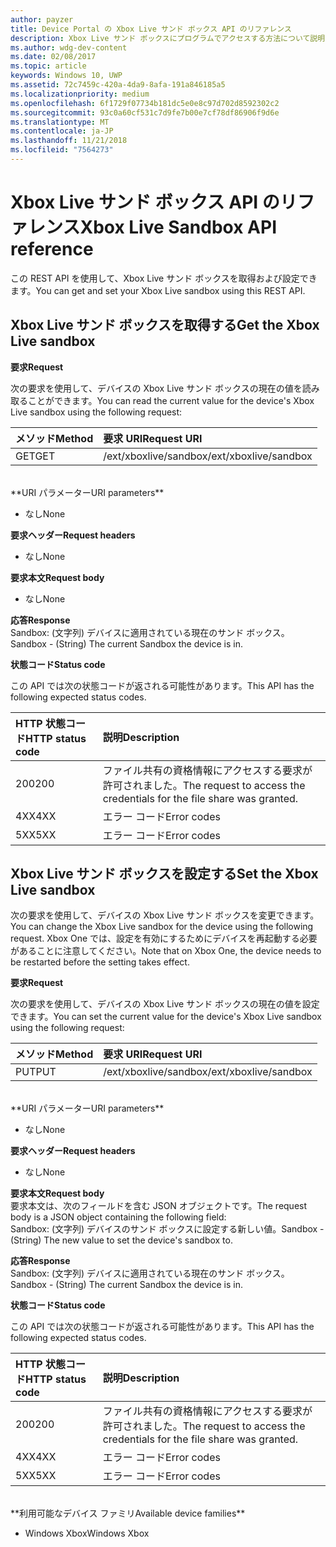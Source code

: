 ```yaml
---
author: payzer
title: Device Portal の Xbox Live サンド ボックス API のリファレンス
description: Xbox Live サンド ボックスにプログラムでアクセスする方法について説明します。
ms.author: wdg-dev-content
ms.date: 02/08/2017
ms.topic: article
keywords: Windows 10, UWP
ms.assetid: 72c7459c-420a-4da9-8afa-191a846185a5
ms.localizationpriority: medium
ms.openlocfilehash: 6f1729f07734b181dc5e0e8c97d702d8592302c2
ms.sourcegitcommit: 93c0a60cf531c7d9fe7b00e7cf78df86906f9d6e
ms.translationtype: MT
ms.contentlocale: ja-JP
ms.lasthandoff: 11/21/2018
ms.locfileid: "7564273"
---
```

# <a name="xbox-live-sandbox-api-reference"></a><span data-ttu-id="ae01c-104">Xbox Live サンド ボックス API のリファレンス</span><span class="sxs-lookup"><span data-stu-id="ae01c-104">Xbox Live Sandbox API reference</span></span>   
<span data-ttu-id="ae01c-105">この REST API を使用して、Xbox Live サンド ボックスを取得および設定できます。</span><span class="sxs-lookup"><span data-stu-id="ae01c-105">You can get and set your Xbox Live sandbox using this REST API.</span></span>

## <a name="get-the-xbox-live-sandbox"></a><span data-ttu-id="ae01c-106">Xbox Live サンド ボックスを取得する</span><span class="sxs-lookup"><span data-stu-id="ae01c-106">Get the Xbox Live sandbox</span></span>

**<span data-ttu-id="ae01c-107">要求</span><span class="sxs-lookup"><span data-stu-id="ae01c-107">Request</span></span>**

<span data-ttu-id="ae01c-108">次の要求を使用して、デバイスの Xbox Live サンド ボックスの現在の値を読み取ることができます。</span><span class="sxs-lookup"><span data-stu-id="ae01c-108">You can read the current value for the device's Xbox Live sandbox using the following request:</span></span>

<span data-ttu-id="ae01c-109">メソッド</span><span class="sxs-lookup"><span data-stu-id="ae01c-109">Method</span></span>      | <span data-ttu-id="ae01c-110">要求 URI</span><span class="sxs-lookup"><span data-stu-id="ae01c-110">Request URI</span></span>
:------     | :-----
<span data-ttu-id="ae01c-111">GET</span><span class="sxs-lookup"><span data-stu-id="ae01c-111">GET</span></span> | <span data-ttu-id="ae01c-112">/ext/xboxlive/sandbox</span><span class="sxs-lookup"><span data-stu-id="ae01c-112">/ext/xboxlive/sandbox</span></span>
<br />
**<span data-ttu-id="ae01c-113">URI パラメーター</span><span class="sxs-lookup"><span data-stu-id="ae01c-113">URI parameters</span></span>**

- <span data-ttu-id="ae01c-114">なし</span><span class="sxs-lookup"><span data-stu-id="ae01c-114">None</span></span>

**<span data-ttu-id="ae01c-115">要求ヘッダー</span><span class="sxs-lookup"><span data-stu-id="ae01c-115">Request headers</span></span>**

- <span data-ttu-id="ae01c-116">なし</span><span class="sxs-lookup"><span data-stu-id="ae01c-116">None</span></span>

**<span data-ttu-id="ae01c-117">要求本文</span><span class="sxs-lookup"><span data-stu-id="ae01c-117">Request body</span></span>**

- <span data-ttu-id="ae01c-118">なし</span><span class="sxs-lookup"><span data-stu-id="ae01c-118">None</span></span>

**<span data-ttu-id="ae01c-119">応答</span><span class="sxs-lookup"><span data-stu-id="ae01c-119">Response</span></span>**   
<span data-ttu-id="ae01c-120">Sandbox: (文字列) デバイスに適用されている現在のサンド ボックス。</span><span class="sxs-lookup"><span data-stu-id="ae01c-120">Sandbox - (String) The current Sandbox the device is in.</span></span>   

**<span data-ttu-id="ae01c-121">状態コード</span><span class="sxs-lookup"><span data-stu-id="ae01c-121">Status code</span></span>**

<span data-ttu-id="ae01c-122">この API では次の状態コードが返される可能性があります。</span><span class="sxs-lookup"><span data-stu-id="ae01c-122">This API has the following expected status codes.</span></span>

<span data-ttu-id="ae01c-123">HTTP 状態コード</span><span class="sxs-lookup"><span data-stu-id="ae01c-123">HTTP status code</span></span>      | <span data-ttu-id="ae01c-124">説明</span><span class="sxs-lookup"><span data-stu-id="ae01c-124">Description</span></span>
:------     | :-----
<span data-ttu-id="ae01c-125">200</span><span class="sxs-lookup"><span data-stu-id="ae01c-125">200</span></span> | <span data-ttu-id="ae01c-126">ファイル共有の資格情報にアクセスする要求が許可されました。</span><span class="sxs-lookup"><span data-stu-id="ae01c-126">The request to access the credentials for the file share was granted.</span></span>
<span data-ttu-id="ae01c-127">4XX</span><span class="sxs-lookup"><span data-stu-id="ae01c-127">4XX</span></span> | <span data-ttu-id="ae01c-128">エラー コード</span><span class="sxs-lookup"><span data-stu-id="ae01c-128">Error codes</span></span>
<span data-ttu-id="ae01c-129">5XX</span><span class="sxs-lookup"><span data-stu-id="ae01c-129">5XX</span></span> | <span data-ttu-id="ae01c-130">エラー コード</span><span class="sxs-lookup"><span data-stu-id="ae01c-130">Error codes</span></span>

## <a name="set-the-xbox-live-sandbox"></a><span data-ttu-id="ae01c-131">Xbox Live サンド ボックスを設定する</span><span class="sxs-lookup"><span data-stu-id="ae01c-131">Set the Xbox Live sandbox</span></span>
<span data-ttu-id="ae01c-132">次の要求を使用して、デバイスの Xbox Live サンド ボックスを変更できます。</span><span class="sxs-lookup"><span data-stu-id="ae01c-132">You can change the Xbox Live sandbox for the device using the following request.</span></span> <span data-ttu-id="ae01c-133">Xbox One では、設定を有効にするためにデバイスを再起動する必要があることに注意してください。</span><span class="sxs-lookup"><span data-stu-id="ae01c-133">Note that on Xbox One, the device needs to be restarted before the setting takes effect.</span></span>

**<span data-ttu-id="ae01c-134">要求</span><span class="sxs-lookup"><span data-stu-id="ae01c-134">Request</span></span>**

<span data-ttu-id="ae01c-135">次の要求を使用して、デバイスの Xbox Live サンド ボックスの現在の値を設定できます。</span><span class="sxs-lookup"><span data-stu-id="ae01c-135">You can set the current value for the device's Xbox Live sandbox using the following request:</span></span>

<span data-ttu-id="ae01c-136">メソッド</span><span class="sxs-lookup"><span data-stu-id="ae01c-136">Method</span></span>      | <span data-ttu-id="ae01c-137">要求 URI</span><span class="sxs-lookup"><span data-stu-id="ae01c-137">Request URI</span></span>
:------     | :-----
<span data-ttu-id="ae01c-138">PUT</span><span class="sxs-lookup"><span data-stu-id="ae01c-138">PUT</span></span> | <span data-ttu-id="ae01c-139">/ext/xboxlive/sandbox</span><span class="sxs-lookup"><span data-stu-id="ae01c-139">/ext/xboxlive/sandbox</span></span>
<br />
**<span data-ttu-id="ae01c-140">URI パラメーター</span><span class="sxs-lookup"><span data-stu-id="ae01c-140">URI parameters</span></span>**

- <span data-ttu-id="ae01c-141">なし</span><span class="sxs-lookup"><span data-stu-id="ae01c-141">None</span></span>

**<span data-ttu-id="ae01c-142">要求ヘッダー</span><span class="sxs-lookup"><span data-stu-id="ae01c-142">Request headers</span></span>**

- <span data-ttu-id="ae01c-143">なし</span><span class="sxs-lookup"><span data-stu-id="ae01c-143">None</span></span>

**<span data-ttu-id="ae01c-144">要求本文</span><span class="sxs-lookup"><span data-stu-id="ae01c-144">Request body</span></span>**   
<span data-ttu-id="ae01c-145">要求本文は、次のフィールドを含む JSON オブジェクトです。</span><span class="sxs-lookup"><span data-stu-id="ae01c-145">The request body is a JSON object containing the following field:</span></span>   
<span data-ttu-id="ae01c-146">Sandbox: (文字列) デバイスのサンド ボックスに設定する新しい値。</span><span class="sxs-lookup"><span data-stu-id="ae01c-146">Sandbox - (String) The new value to set the device's sandbox to.</span></span>

**<span data-ttu-id="ae01c-147">応答</span><span class="sxs-lookup"><span data-stu-id="ae01c-147">Response</span></span>**   
<span data-ttu-id="ae01c-148">Sandbox: (文字列) デバイスに適用されている現在のサンド ボックス。</span><span class="sxs-lookup"><span data-stu-id="ae01c-148">Sandbox - (String) The current Sandbox the device is in.</span></span>   

**<span data-ttu-id="ae01c-149">状態コード</span><span class="sxs-lookup"><span data-stu-id="ae01c-149">Status code</span></span>**

<span data-ttu-id="ae01c-150">この API では次の状態コードが返される可能性があります。</span><span class="sxs-lookup"><span data-stu-id="ae01c-150">This API has the following expected status codes.</span></span>

<span data-ttu-id="ae01c-151">HTTP 状態コード</span><span class="sxs-lookup"><span data-stu-id="ae01c-151">HTTP status code</span></span>      | <span data-ttu-id="ae01c-152">説明</span><span class="sxs-lookup"><span data-stu-id="ae01c-152">Description</span></span>
:------     | :-----
<span data-ttu-id="ae01c-153">200</span><span class="sxs-lookup"><span data-stu-id="ae01c-153">200</span></span> | <span data-ttu-id="ae01c-154">ファイル共有の資格情報にアクセスする要求が許可されました。</span><span class="sxs-lookup"><span data-stu-id="ae01c-154">The request to access the credentials for the file share was granted.</span></span>
<span data-ttu-id="ae01c-155">4XX</span><span class="sxs-lookup"><span data-stu-id="ae01c-155">4XX</span></span> | <span data-ttu-id="ae01c-156">エラー コード</span><span class="sxs-lookup"><span data-stu-id="ae01c-156">Error codes</span></span>
<span data-ttu-id="ae01c-157">5XX</span><span class="sxs-lookup"><span data-stu-id="ae01c-157">5XX</span></span> | <span data-ttu-id="ae01c-158">エラー コード</span><span class="sxs-lookup"><span data-stu-id="ae01c-158">Error codes</span></span>

<br />
**<span data-ttu-id="ae01c-159">利用可能なデバイス ファミリ</span><span class="sxs-lookup"><span data-stu-id="ae01c-159">Available device families</span></span>**

* <span data-ttu-id="ae01c-160">Windows Xbox</span><span class="sxs-lookup"><span data-stu-id="ae01c-160">Windows Xbox</span></span>

